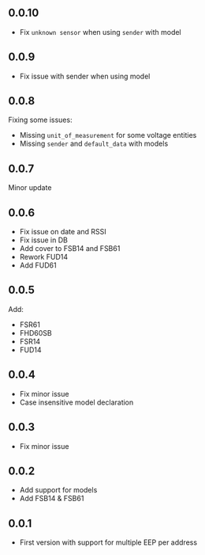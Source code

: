 ## 0.0.10

- Fix `unknown sensor` when using `sender` with model

## 0.0.9

- Fix issue with sender when using model

## 0.0.8

Fixing some issues:
- Missing `unit_of_measurement` for some voltage entities
- Missing `sender` and `default_data` with models

## 0.0.7

Minor update

## 0.0.6

- Fix issue on date and RSSI
- Fix issue in DB
- Add cover to FSB14 and FSB61
- Rework FUD14
- Add FUD61

## 0.0.5

Add:
- FSR61
- FHD60SB
- FSR14
- FUD14

## 0.0.4

- Fix minor issue
- Case insensitive model declaration

## 0.0.3

- Fix minor issue

## 0.0.2

- Add support for models
- Add FSB14 & FSB61

## 0.0.1

- First version with support for multiple EEP per address
